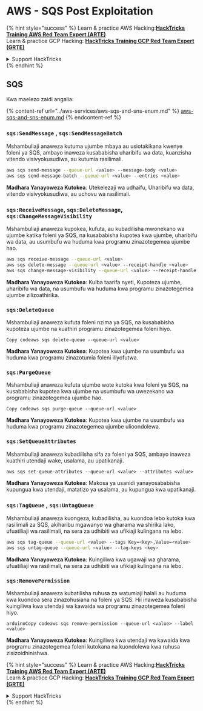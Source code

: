 # AWS - SQS Post Exploitation

{% hint style="success" %}
Learn & practice AWS Hacking:<img src="../../../.gitbook/assets/image (1).png" alt="" data-size="line">[**HackTricks Training AWS Red Team Expert (ARTE)**](https://training.hacktricks.xyz/courses/arte)<img src="../../../.gitbook/assets/image (1).png" alt="" data-size="line">\
Learn & practice GCP Hacking: <img src="../../../.gitbook/assets/image (2).png" alt="" data-size="line">[**HackTricks Training GCP Red Team Expert (GRTE)**<img src="../../../.gitbook/assets/image (2).png" alt="" data-size="line">](https://training.hacktricks.xyz/courses/grte)

<details>

<summary>Support HackTricks</summary>

* Check the [**subscription plans**](https://github.com/sponsors/carlospolop)!
* **Join the** 💬 [**Discord group**](https://discord.gg/hRep4RUj7f) or the [**telegram group**](https://t.me/peass) or **follow** us on **Twitter** 🐦 [**@hacktricks\_live**](https://twitter.com/hacktricks\_live)**.**
* **Share hacking tricks by submitting PRs to the** [**HackTricks**](https://github.com/carlospolop/hacktricks) and [**HackTricks Cloud**](https://github.com/carlospolop/hacktricks-cloud) github repos.

</details>
{% endhint %}

## SQS

Kwa maelezo zaidi angalia:

{% content-ref url="../aws-services/aws-sqs-and-sns-enum.md" %}
[aws-sqs-and-sns-enum.md](../aws-services/aws-sqs-and-sns-enum.md)
{% endcontent-ref %}

### `sqs:SendMessage` , `sqs:SendMessageBatch`

Mshambuliaji anaweza kutuma ujumbe mbaya au usiotakikana kwenye foleni ya SQS, ambayo inaweza kusababisha uharibifu wa data, kuanzisha vitendo visivyokusudiwa, au kutumia rasilimali.
```bash
aws sqs send-message --queue-url <value> --message-body <value>
aws sqs send-message-batch --queue-url <value> --entries <value>
```
**Madhara Yanayoweza Kutokea**: Utekelezaji wa udhaifu, Uharibifu wa data, vitendo visivyokusudiwa, au uchovu wa rasilimali.

### `sqs:ReceiveMessage`, `sqs:DeleteMessage`, `sqs:ChangeMessageVisibility`

Mshambuliaji anaweza kupokea, kufuta, au kubadilisha mwonekano wa ujumbe katika foleni ya SQS, na kusababisha kupotea kwa ujumbe, uharibifu wa data, au usumbufu wa huduma kwa programu zinazotegemea ujumbe hao.
```bash
aws sqs receive-message --queue-url <value>
aws sqs delete-message --queue-url <value> --receipt-handle <value>
aws sqs change-message-visibility --queue-url <value> --receipt-handle <value> --visibility-timeout <value>
```
**Madhara Yanayoweza Kutokea**: Kuiba taarifa nyeti, Kupoteza ujumbe, uharibifu wa data, na usumbufu wa huduma kwa programu zinazotegemea ujumbe zilizoathirika.

### `sqs:DeleteQueue`

Mshambuliaji anaweza kufuta foleni nzima ya SQS, na kusababisha kupoteza ujumbe na kuathiri programu zinazotegemea foleni hiyo.
```arduino
Copy codeaws sqs delete-queue --queue-url <value>
```
**Madhara Yanayoweza Kutokea**: Kupotea kwa ujumbe na usumbufu wa huduma kwa programu zinazotumia foleni iliyofutwa.

### `sqs:PurgeQueue`

Mshambuliaji anaweza kufuta ujumbe wote kutoka kwa foleni ya SQS, na kusababisha kupotea kwa ujumbe na usumbufu wa uwezekano wa programu zinazotegemea ujumbe hao.
```arduino
Copy codeaws sqs purge-queue --queue-url <value>
```
**Madhara Yanayoweza Kutokea**: Kupotea kwa ujumbe na usumbufu wa huduma kwa programu zinazotegemea ujumbe ulioondolewa.

### `sqs:SetQueueAttributes`

Mshambuliaji anaweza kubadilisha sifa za foleni ya SQS, ambayo inaweza kuathiri utendaji wake, usalama, au upatikanaji.
```arduino
aws sqs set-queue-attributes --queue-url <value> --attributes <value>
```
**Madhara Yanayoweza Kutokea**: Makosa ya usanidi yanayosababisha kupungua kwa utendaji, matatizo ya usalama, au kupungua kwa upatikanaji.

### `sqs:TagQueue` , `sqs:UntagQueue`

Mshambuliaji anaweza kuongeza, kubadilisha, au kuondoa lebo kutoka kwa rasilimali za SQS, akiharibu mgawanyo wa gharama wa shirika lako, ufuatiliaji wa rasilimali, na sera za udhibiti wa ufikiaji kulingana na lebo.
```bash
aws sqs tag-queue --queue-url <value> --tags Key=<key>,Value=<value>
aws sqs untag-queue --queue-url <value> --tag-keys <key>
```
**Madhara Yanayoweza Kutokea**: Kuingiliwa kwa ugawaji wa gharama, ufuatiliaji wa rasilimali, na sera za udhibiti wa ufikiaji kulingana na lebo.

### `sqs:RemovePermission`

Mshambuliaji anaweza kubatilisha ruhusa za watumiaji halali au huduma kwa kuondoa sera zinazohusiana na foleni ya SQS. Hii inaweza kusababisha kuingiliwa kwa utendaji wa kawaida wa programu zinazotegemea foleni hiyo.
```arduino
arduinoCopy codeaws sqs remove-permission --queue-url <value> --label <value>
```
**Madhara Yanayoweza Kutokea**: Kuingiliwa kwa utendaji wa kawaida kwa programu zinazotegemea foleni kutokana na kuondolewa kwa ruhusa zisizoidhinishwa.

{% hint style="success" %}
Learn & practice AWS Hacking:<img src="../../../.gitbook/assets/image (1).png" alt="" data-size="line">[**HackTricks Training AWS Red Team Expert (ARTE)**](https://training.hacktricks.xyz/courses/arte)<img src="../../../.gitbook/assets/image (1).png" alt="" data-size="line">\
Learn & practice GCP Hacking: <img src="../../../.gitbook/assets/image (2).png" alt="" data-size="line">[**HackTricks Training GCP Red Team Expert (GRTE)**<img src="../../../.gitbook/assets/image (2).png" alt="" data-size="line">](https://training.hacktricks.xyz/courses/grte)

<details>

<summary>Support HackTricks</summary>

* Check the [**subscription plans**](https://github.com/sponsors/carlospolop)!
* **Join the** 💬 [**Discord group**](https://discord.gg/hRep4RUj7f) or the [**telegram group**](https://t.me/peass) or **follow** us on **Twitter** 🐦 [**@hacktricks\_live**](https://twitter.com/hacktricks\_live)**.**
* **Share hacking tricks by submitting PRs to the** [**HackTricks**](https://github.com/carlospolop/hacktricks) and [**HackTricks Cloud**](https://github.com/carlospolop/hacktricks-cloud) github repos.

</details>
{% endhint %}
